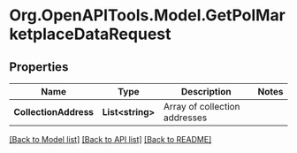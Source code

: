 # Org.OpenAPITools.Model.GetPolMarketplaceDataRequest

## Properties

Name | Type | Description | Notes
------------ | ------------- | ------------- | -------------
**CollectionAddress** | **List&lt;string&gt;** | Array of collection addresses | 

[[Back to Model list]](../README.md#documentation-for-models) [[Back to API list]](../README.md#documentation-for-api-endpoints) [[Back to README]](../README.md)

